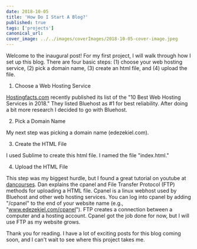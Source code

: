 ```yaml
---
date: 2018-10-05
title: 'How Do I Start A Blog?'
published: true
tags: ['projects']
canonical_url:
cover_image: ../../images/coverImages/2018-10-05-cover-image.jpeg
---
```


Welcome to the inaugural post! For my first project, I will walk through how I set up this blog. There are four basic steps: (1) choose your web hosting service, (2) pick a domain name, (3) create an html file, and (4) upload the file.

1. Choose a Web Hosting Service</dt>

[Hostingfacts.com](https://hostingfacts.com/) recently published its list of the "10 Best Web Hosting Services in 2018." They listed Bluehost as #1 for best reliability. After doing a bit more research I decided to go with Bluehost.

2. Pick a Domain Name</dt>

My next step was picking a domain name (edezekiel.com).

3. Create the HTML File</dt>

I used Sublime to create this html file. I named the file "index.html."

4. Upload the HTML File</dt>

This step was my biggest hurdle, but I found a great tutorial on youtube at [<span>dancourses</span>](https://www.youtube.com/watch?v=XUmfXTnFMuw). Dan explains the cpanel and File Transfer Protocol (FTP) methods for uploading a HTML file. Cpanel is a linux webhost used by Bluehost and other web hosting services. You can log into cpanel by adding "/cpanel" to the end of your website name (e.g., "www.edezekiel.com/cpanel"). FTP creates a connection between a computer and a hosting account. Cpanel got the job done for now, but I will use FTP as my website grows.

</dl>

Thank you for reading. I have a lot of exciting posts for this blog coming soon, and I can't wait to see where this project takes me.
